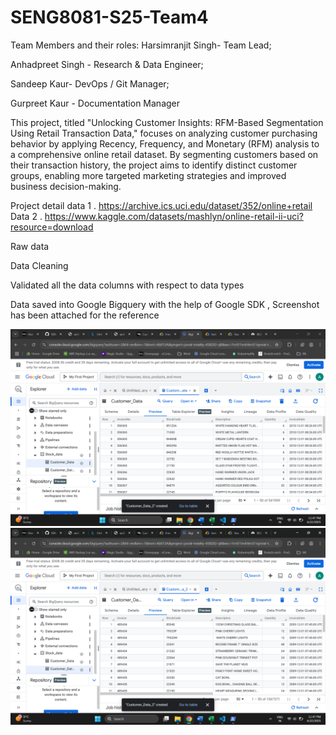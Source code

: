 # SENG8081-S25-Team4
Team Members and their roles:
Harsimranjit Singh- Team Lead;

Anhadpreet Singh - Research & Data Engineer;

Sandeep Kaur- DevOps / Git Manager;

Gurpreet Kaur - Documentation Manager

This project, titled "Unlocking Customer Insights: RFM-Based Segmentation Using Retail Transaction Data," focuses on analyzing customer purchasing behavior by applying Recency, Frequency, and Monetary (RFM) analysis to a comprehensive online retail dataset. By segmenting customers based on their transaction history, the project aims to identify distinct customer groups, enabling more targeted marketing strategies and improved business decision-making.

Project detail
data 1 . https://archive.ics.uci.edu/dataset/352/online+retail
Data 2 . https://www.kaggle.com/datasets/mashlyn/online-retail-ii-uci?resource=download

Raw data

Data Cleaning 

Validated all the data columns with respect to data types

Data saved into Google Bigquery with the help of Google SDK , Screenshot has been attached for the reference

![Database 1](images/Data_Set1.png)
![Database 2](images/Data_Set2.png)
